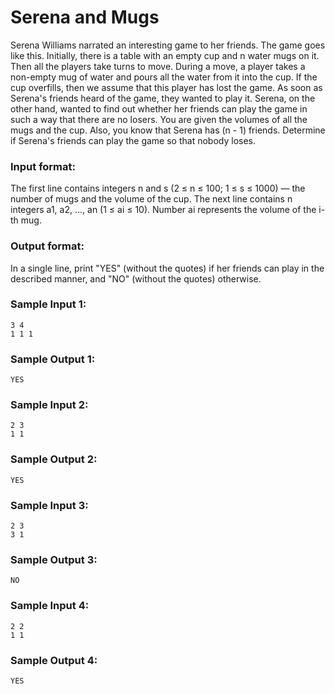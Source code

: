 # Serena and Mugs

Serena Williams narrated an interesting game to her friends. The game goes like this. Initially, there is a table with an empty cup and n water mugs on it. Then all the players take turns to move. During a move, a player takes a non-empty mug of water and pours all the water from it into the cup. If the cup overfills, then we assume that this player has lost the game. As soon as Serena's friends heard of the game, they wanted to play it. Serena, on the other hand, wanted to find out whether her friends can play the game in such a way that there are no losers. You are given the volumes of all the mugs and the cup. Also, you know that Serena has (n - 1) friends. Determine if Serena's friends can play the game so that nobody loses.

### Input format:

The first line contains integers n and s (2 ≤ n ≤ 100; 1 ≤ s ≤ 1000) — the number of mugs and the volume of the cup. The next line contains n integers a1, a2, ..., an (1 ≤ ai ≤ 10). Number ai represents the volume of the i-th mug.

### Output format:

In a single line, print "YES" (without the quotes) if her friends can play in the described manner, and "NO" (without the quotes) otherwise.

### Sample Input 1:

```
3 4
1 1 1
```

### Sample Output 1:

```
YES
```

### Sample Input 2:

```
2 3
1 1
```

### Sample Output 2:

```
YES
```

### Sample Input 3:

```
2 3
3 1
```

### Sample Output 3:

```
NO
```

### Sample Input 4:

```
2 2
1 1
```

### Sample Output 4:

```
YES
```
